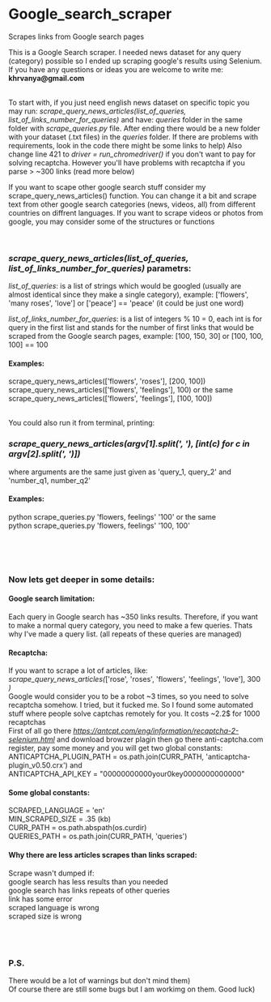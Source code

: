 # Google_search_scraper
Scrapes links from Google search pages 

This is a Google Search scraper. I needed news dataset for any query (category) possible 
so I ended up scraping google's results using Selenium. 
If you have any questions or ideas you are welcome to write me: __khrvanya@gmail.com__ <br />
<br />

To start with, if you just need english news dataset on specific topic you may run:
*scrape_query_news_articles(*list_of_queries, list_of_links_number_for_queries*)*
and have: *queries* folder in the same folder with *scrape_queries.py* file. After ending
there would be a new folder with your dataset (.txt files) in the *queries* folder.
If there are problems with requirements, look in the code there might be some links to help)
Also change line 421 to *driver = run_chromedriver()* if you don't want to pay for solving recaptcha.
However you'll have problems with recaptcha if you parse > ~300 links (read more below)


If you want to scape other google search stuff consider my 
scrape_query_news_articles() function. You can change it a bit and scrape 
text from other google search categories (news, videos, all) from different 
countries on diffrent languages. 
If you want to scrape videos or photos from google, you may
consider some of the structures or functions <br />




            
<br />

### *scrape_query_news_articles(*list_of_queries, list_of_links_number_for_queries*)* parametrs:

*list_of_queries*: is a list of strings which would be googled (usually are almost identical since they make a single category), example:
['flowers', 'many roses', 'love'] or ['peace'] == 'peace' (it could be just one word)

*list_of_links_number_for_queries*: is a list of integers % 10 = 0, 
each int is for query in the first list and stands for the number 
of first links that would be scraped from the Google search pages, example:
[100, 150, 30] or [100, 100, 100] == 100
		
#### Examples: 
scrape_query_news_articles(['flowers', 'roses'], [200, 100]) \
scrape_query_news_articles(['flowers', 'feelings'], 100)   or the same \
scrape_query_news_articles(['flowers', 'feelings'], [100, 100]) <br /> <br />



You could also run it from terminal, printing: 
### *scrape_query_news_articles(*argv[1].split(', '), [int(c) for c in argv[2].split(', ')]*)* 
where arguments are the same just given as 
'query_1, query_2' and 'number_q1, number_q2' 

#### Examples: 
python scrape_queries.py 'flowers, feelings' '100'     or the same\
python scrape_queries.py 'flowers, feelings' '100, 100' <br /> <br />

<br /><br />


### Now lets get deeper in some details:

#### Google search limitation:
Each query in Google search has ~350 links results.
Therefore, if you want to make a normal query category, you need to make 
a few queries. Thats why I've made a query list.
(all repeats of these queries are managed) <br />

#### Recaptcha:
If you want to scrape a lot of articles, like: \
*scrape_query_news_articles(*['rose', 'roses', 'flowers', 'feelings', 'love'], 300 *)* \
Google would consider you to be a robot ~3 times, so you need to solve
recaptcha somehow. I tried, but it fucked me. So I found some automated stuff
where people solve captchas remotely for you. It costs ~2.2$ for 1000 recaptchas \
First of all go there *https://antcpt.com/eng/information/recaptcha-2-selenium.html*
and download browzer plagin then go there anti-captcha.com register, pay some money
and you will get two global constants:\
ANTICAPTCHA_PLUGIN_PATH = os.path.join(CURR_PATH, 'anticaptcha-plugin_v0.50.crx') and \
ANTICAPTCHA_API_KEY = "00000000000your0key0000000000000" <br />

#### Some global constants:
SCRAPED_LANGUAGE = 'en'      \
MIN_SCRAPED_SIZE = .35        (kb)\
CURR_PATH = os.path.abspath(os.curdir)\
QUERIES_PATH = os.path.join(CURR_PATH, 'queries') <br />

#### Why there are less articles scrapes than links scraped:
Scrape wasn't dumped if:\
google search has less results than you needed\
google search has links repeats of other queries\
link has some error\
scraped language is wrong\
scraped size is wrong <br />
<br /> <br />
<br />
### P.S. 
There would be a lot of warnings but don't mind them)\
Of course there are still some bugs but I am workimg on them. Good luck) 




